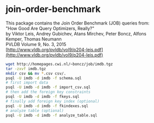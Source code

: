 # join-order-benchmark

This package contains the Join Order Benchmark (JOB) queries from:  
"How Good Are Query Optimizers, Really?"  
by Viktor Leis, Andrey Gubichev, Atans Mirchev, Peter Boncz, Alfons Kemper, Thomas Neumann  
PVLDB Volume 9, No. 3, 2015  
[http://www.vldb.org/pvldb/vol9/p204-leis.pdf](http://www.vldb.org/pvldb/vol9/p204-leis.pdf)


```bash
wget http://homepages.cwi.nl/~boncz/job/imdb.tgz
tar -zxvf imdb.tgz
mkdir csv && mv *.csv csv/.
psql -U imdb -d imdb -f schema.sql
# first import data
psql -U imdb -d imdb -f import_csv.sql
# then add the foreign key constraints
psql -U imdb -d imdb -f fkeys.sql
# finally add foreign key index (optional)
psql -U imdb -d imdb -f fkindexes.sql
# analyze table (optional)
psql -U imdb -d imdb -f analyze_table.sql
```
